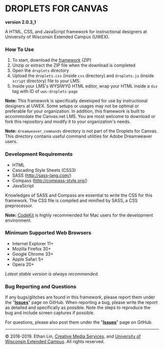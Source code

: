# DROPLETS FOR CANVAS
**version 2.0.3_1**  

A HTML, CSS, and JavaScript framework for instructional designers at University of Wisconsin Extended Campus (UWEX).

### How To Use
1. To start, download the [framework](https://github.com/oel-mediateam/droplets-for-canvas/archive/master.zip) (ZIP)
2. Unzip or extract the ZIP file when the download is completed
3. Open the `droplets` directory
4. Upload the `droplets.css` (inside `css` directory) and `droplets.js` (inside `script` directory) file to your LMS.
5. Inside your LMS's WYSIWYG HTML editor, wrap your HTML inside a `div` tag with ID of `uws-droplets-page`

**Note:** This framework is specifically developed for use by instructional designers at UWEX. Some setups or usages may not be optimal or preferable for your organization. In addition, this framework is built to accommodate the Canvas.net LMS. You are most welcome to download or fork this repository and modify it to your organization's needs.

**Note:** <code>dreamweaver_commands</code> directory is not part of the Droplets for Canvas. This directory contains useful command utilities for Adobe Dreamweaver users.

### Development Requirements
* HTML
* Cascading Style Sheets (CSS3)
* SASS (http://sass-lang.com/)
* Compass (http://compass-style.org/)
* JavaScript

Knowledges of SASS and Compass are essential to write the CSS for this framework. The CSS file is compiled and minified by SASS, a CSS preprocessor.

**Note:** [CodeKit](https://incident57.com/codekit/) is highly recommended for Mac users for the development environment.

### Minimum Supported Web Browsers
* Internet Explorer 11+
* Mozilla Firefox 30+
* Google Chrome 33+
* Apple Safari 5+
* Opera 20+

*Latest stable version is always recommended.*

### Bug Reporting and Questions
If any bugs/glitches are found in this framework, please report them under the "**[Issues](https://github.com/oel-mediateam/droplets-for-canvas/issues)**" page on GitHub. When reporting a bug, please write the report as detailed and specifically as possible. Note the steps to reproduce the bug and include screen captures if possible.

For questions, please also post them under the "**[Issues](https://github.com/oel-mediateam/droplets-for-canvas/issues)**" page on GitHub.

---
&copy; 2018-2019. Ethan Lin, [Creative Media Services](https://media.uwex.edu), and [University of Wisconsin Extended Campus](https://ce.uwex.edu). All rights reserved.
